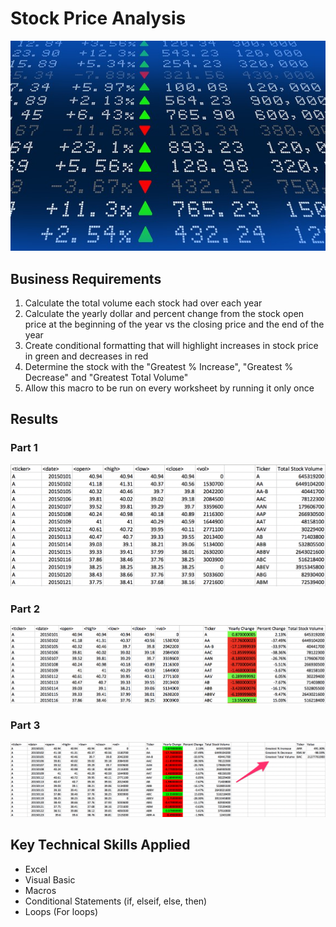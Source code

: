 # Stock Price Analysis

![Stock Image](Images/stockmarket.jpg)

## Business Requirements

1. Calculate the total volume each stock had over each year
2. Calculate the yearly dollar and percent change from the stock open price at the beginning of the year vs the closing price and the end of the year
3. Create conditional formatting that will highlight increases in stock price in green and decreases in red
4. Determine the stock with the "Greatest % Increase", "Greatest % Decrease" and "Greatest Total Volume"
5. Allow this macro to be run on every worksheet by running it only once

<!-- ### Files

* [Stock Data Raw](Raw_Data/stock_data_raw.xlsx) - Run your scripts on this data to generate the final homework report.
* [Stock Data w/VBA](Raw_Data/stock_data_wVBA.xlsm) - Run your scripts on this data to generate the final homework report. -->

## Results

### Part 1
![Part 1](Images/part1.png)

### Part 2
![Part 2](Images/part2.png)

### Part 3
![Part 3](Images/part3.png)

## Key Technical Skills Applied

* Excel
* Visual Basic
* Macros
* Conditional Statements (if, elseif, else, then)
* Loops (For loops)

